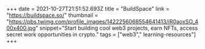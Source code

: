 +++
date = 2021-10-27T21:51:52.693Z
title = "BuildSpace"
link = "https://buildspace.so/"
thumbnail = "https://pbs.twimg.com/profile_images/1422256068554641413/iR0aoxSO_400x400.jpg"
snippet="Start building cool web3 projects, earn NFTs, access secret work opportunities in crypto."
tags = ["web3"," learning-resources"]
+++
